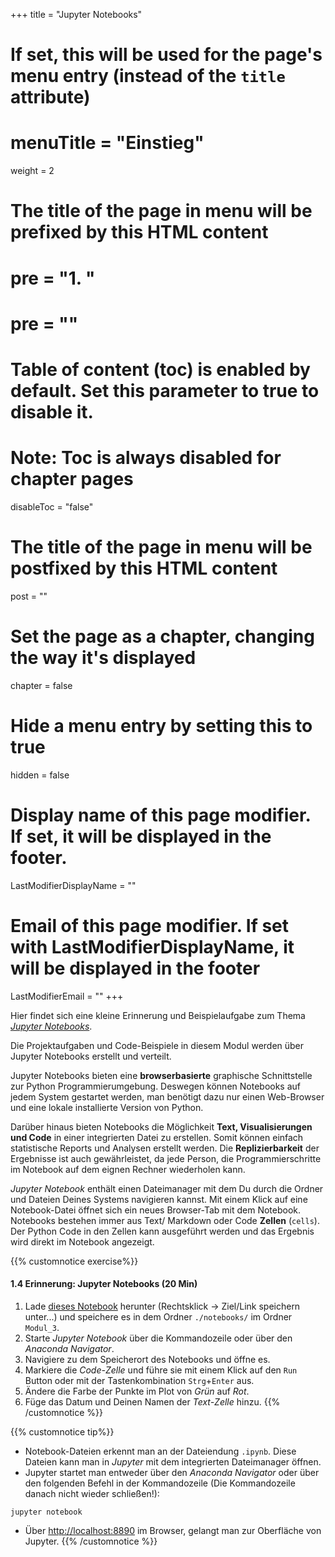 +++
title = "Jupyter Notebooks"
# If set, this will be used for the page's menu entry (instead of the `title` attribute)
# menuTitle = "Einstieg"
weight = 2
# The title of the page in menu will be prefixed by this HTML content
# pre = "<b>1. </b>"
# pre = "<i class='fab fa-github'></i>"
# Table of content (toc) is enabled by default. Set this parameter to true to disable it.
# Note: Toc is always disabled for chapter pages
disableToc = "false"
# The title of the page in menu will be postfixed by this HTML content
post = ""
# Set the page as a chapter, changing the way it's displayed
chapter = false
# Hide a menu entry by setting this to true
hidden = false
# Display name of this page modifier. If set, it will be displayed in the footer.
LastModifierDisplayName = ""
# Email of this page modifier. If set with LastModifierDisplayName, it will be displayed in the footer
LastModifierEmail = ""
+++

Hier findet sich eine kleine Erinnerung und Beispielaufgabe zum Thema [*Jupyter Notebooks*](https://jupyter.org/).

Die Projektaufgaben und Code-Beispiele in diesem Modul werden über Jupyter Notebooks erstellt und verteilt.

Jupyter Notebooks bieten eine **browserbasierte** graphische Schnittstelle zur Python Programmierumgebung. Deswegen können Notebooks auf jedem System gestartet werden, man benötigt dazu nur einen Web-Browser und eine lokale installierte Version von Python.

Darüber hinaus bieten Notebooks die Möglichkeit **Text, Visualisierungen und Code** in einer integrierten Datei zu erstellen. Somit können einfach statistische Reports und Analysen erstellt werden. Die **Replizierbarkeit** der Ergebnisse ist auch gewährleistet, da jede Person, die Programmierschritte im Notebook auf dem eignen Rechner wiederholen kann. 

*Jupyter Notebook* enthält einen Dateimanager mit dem Du durch die Ordner und Dateien Deines Systems navigieren kannst. Mit einem Klick auf eine Notebook-Datei öffnet sich ein neues Browser-Tab mit dem Notebook. Notebooks bestehen immer aus Text/ Markdown oder Code **Zellen** (`cells`). Der Python Code in den Zellen kann ausgeführt werden und das Ergebnis wird direkt im Notebook angezeigt.

{{% customnotice exercise%}}

#### 1.4 Erinnerung: Jupyter Notebooks (20 Min)

1. Lade [dieses Notebook](../notebooks.files/example_jupyter.ipynb) herunter (Rechtsklick -> Ziel/Link speichern unter...) und speichere es in dem Ordner `./notebooks/` im Ordner `Modul_3`.
2. Starte *Jupyter Notebook* über die Kommandozeile oder über den *Anaconda Navigator*.
3. Navigiere zu dem Speicherort des Notebooks und öffne es.
4. Markiere die *Code-Zelle* und führe sie mit einem Klick auf den `Run` Button oder mit der Tastenkombination `Strg`+`Enter` aus.
5. Ändere die Farbe der Punkte im Plot von *Grün* auf *Rot*.
6. Füge das Datum und Deinen Namen der *Text-Zelle* hinzu.
{{% /customnotice %}}


{{% customnotice tip%}}

- Notebook-Dateien erkennt man an der Dateiendung `.ipynb`. Diese Dateien kann man in *Jupyter* mit dem integrierten Dateimanager öffnen.
- Jupyter startet man entweder über den *Anaconda Navigator* oder über den folgenden Befehl in der Kommandozeile (Die Kommandozeile danach nicht wieder schließen!):
```shell
jupyter notebook
```
- Über [http://localhost:8890](http://localhost:8890/tree) im Browser, gelangt man zur Oberfläche von Jupyter.
{{% /customnotice %}}

